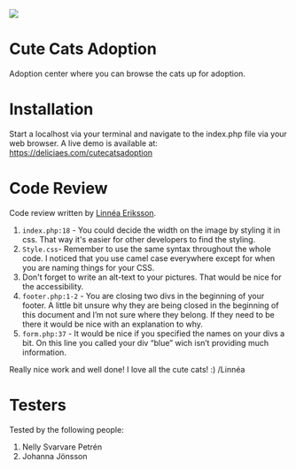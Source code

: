 <img src="https://c.tenor.com/hHaVzeiH-hcAAAAC/imsickofwork-technologysu-x.gif">

# Cute Cats Adoption

Adoption center where you can browse the cats up for adoption.

# Installation

Start a localhost via your terminal and navigate to the index.php file via your web browser.
A live demo is available at: https://deliciaes.com/cutecatsadoption

# Code Review

Code review written by [Linnéa Eriksson](https://github.com/LinneaEriksson).

1. `index.php:18` - You could decide the width on the image by styling it in css. That way it's easier for other developers to find the styling.
2. `Style.css`- Remember to use the same syntax throughout the whole code. I noticed that you use camel case everywhere except for when you are naming things for your CSS.
3. Don't forget to write an alt-text to your pictures. That would be nice for the accessibility.
4. `footer.php:1-2` - You are closing two divs in the beginning of your footer. A little bit unsure why they are being closed in the beginning of this document and I’m not sure where they belong. If they need to be there it would be nice with an explanation to why.
5. `form.php:37` - It would be nice if you specified the names on your divs a bit. On this line you called your div “blue” wich isn’t providing much information.

Really nice work and well done! I love all the cute cats! :) /Linnéa

# Testers

Tested by the following people:

1. Nelly Svarvare Petrén
2. Johanna Jönsson
